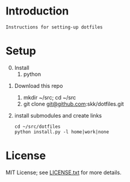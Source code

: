 
# Introduction
    Instructions for setting-up dotfiles

# Setup

0. Install
    1. python

1) Download this repo
   1) mkdir ~/src; cd ~/src
   2) git clone git@github.com:skk/dotfiles.git

2) install submodules and create links
    ```
    cd ~/src/dotfiles
    python install.py -l home|work|none
    ```

# License

MIT License; see [LICENSE.txt](LICENSE.txt) for more details.
